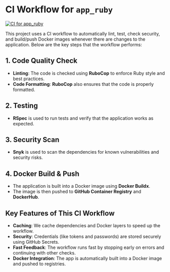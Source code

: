 # CI Workflow for `app_ruby`

[![CI for app_ruby](https://github.com/cuprum-acid/devops-labs/actions/workflows/app_ruby.yml/badge.svg)](https://github.com/cuprum-acid/devops-labs/actions/workflows/app_ruby.yml)

This project uses a CI workflow to automatically lint, test, check security, and build/push Docker images whenever there are changes to the application. Below are the key steps that the workflow performs:

## 1. **Code Quality Check**

- **Linting**: The code is checked using **RuboCop** to enforce Ruby style and best practices.
- **Code Formatting**: **RuboCop** also ensures that the code is properly formatted.

## 2. **Testing**

- **RSpec** is used to run tests and verify that the application works as expected.

## 3. **Security Scan**

- **Snyk** is used to scan the dependencies for known vulnerabilities and security risks.

## 4. **Docker Build & Push**

- The application is built into a Docker image using **Docker Buildx**.
- The image is then pushed to **GitHub Container Registry** and **DockerHub**.

## Key Features of This CI Workflow

- **Caching**: We cache dependencies and Docker layers to speed up the workflow.
- **Security**: Credentials (like tokens and passwords) are stored securely using GitHub Secrets.
- **Fast Feedback**: The workflow runs fast by stopping early on errors and continuing with other checks.
- **Docker Integration**: The app is automatically built into a Docker image and pushed to registries.
